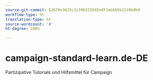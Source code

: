 ```yaml
---
source-git-commit: 52676e3625c3c39b525992edf1ebbb5b2249b9b9
workflow-type: ht
translation-type: ht
source-wordcount: '8'
ht-degree: 100%

---
```

# campaign-standard-learn.de-DE

Partizipative Tutorials und Hilfsmittel für Campaign
